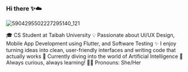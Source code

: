 ### Hi there ✨☁️

![5904295502227295140_121](https://github.com/user-attachments/assets/79c88376-32bc-4581-b988-66bf50d8b566)

🎓 CS Student at Taibah University
💡 Passionate about UI/UX Design, Mobile App Development using Flutter, and Software Testing
✨ I enjoy turning ideas into clean, user-friendly interfaces and writing code that actually works
🧠 Currently diving into the world of Artificial Intelligence
🎯 Always curious, always learning!
👩🏻 Pronouns: She/Her
